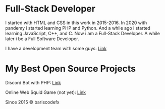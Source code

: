 # Full-Stack Developer

I started with HTML and CSS in this work in 2015-2016. In 2020 with pandemy i started learning PHP and Python. And a while ago i started learning JavaScript, C++, and C. Now i am a Full-Stack Developer. A while later i be a Full Software Developer.

I have a development team with some guys: [Link](https://github.com/VoltageSW/)

# My Best Open Source Projects

Discord Bot with PHP: [Link](https://github.com/bariscodefxy/hiro-bot.git)

Online Web Squid Game (not yet): [Link](https://github.com/bariscodefxy/squixgame)

Since 2015 © bariscodefx
